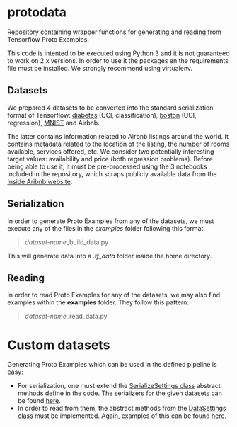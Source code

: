 # protodata
Repository containing wrapper functions for generating and reading from Tensorflow Proto Examples.

This code is intented to be executed using Python 3 and it is not guaranteed to work on 2.x versions. In order to use it the packages en the requirements file must be installed. We strongly recommend using virtualenv.

## Datasets

We prepared 4 datasets to be converted into the standard serialization format of Tensorflow: [diabetes](http://scikit-learn.org/stable/modules/generated/sklearn.datasets.load_diabetes.html) (UCI, classification), [boston](http://scikit-learn.org/stable/modules/generated/sklearn.datasets.load_boston.html) (UCI, regression), [MNIST](http://yann.lecun.com/exdb/mnist/) and Airbnb. 

The latter contains information related to Airbnb listings around the world. It contains metadata related to the location of the listing, the number of rooms available, services offered, etc. We consider two potentially interesting target values: availability and price (both regression problems). Before being able to use it, it must be pre-processed using the 3 notebooks included in the repository, which scraps publicly available data from the [Inside Aribnb website](http://insideairbnb.com/). 

## Serialization

In order to generate Proto Examples from any of the datasets, we must execute any of the files in the *examples* folder following this format:

> *dataset-name*_build_data.py

This will generate data into a *.tf_data* folder inside the home directory.

## Reading

In order to read Proto Examples for any of the datasets, we may also find examples within the **examples** folder. They follow this pattern:

> *dataset-name*_read_data.py

# Custom datasets

Generating Proto Examples which can be used in the defined pipeline is easy:

- For serialization, one must extend the [SerializeSettings class](https://github.com/DaniUPC/protodata/blob/master/serialization_ops.py) abstract methods define in the code. The serializers for the given datasets can be found [here](https://github.com/DaniUPC/protodata/tree/master/datasets).
- In order to read from them, the abstract methods from the [DataSettings class](https://github.com/DaniUPC/protodata/blob/master/reading_ops.py)  must be implemented. Again, examples of this can be found [here](https://github.com/DaniUPC/protodata/tree/master/datasets).
